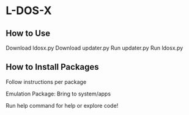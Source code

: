 # L-DOS-X
## How to Use

Download ldosx.py
Download updater.py
Run updater.py
Run ldosx.py

## How to Install Packages

Follow instructions per package

Emulation Package:
Bring to system/apps

Run help command for help or explore code!
